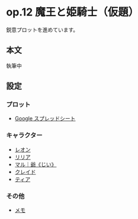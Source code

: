 # op.12 魔王と姫騎士（仮題）
鋭意プロットを進めています。

## 本文
執筆中

## 設定
### プロット
* [Google スプレッドシート](https://docs.google.com/spreadsheets/d/1bnpscY0app7f3jCU0GIF0RGTXn5DGxDyiZgbxgJT9_A/edit?usp=sharing)

### キャラクター
* [レオン](\[12\]char-レオン.md)
* [リリア](\[12\]char-リリア.md)
* [マル｜爺《じい》](\[12\]char-マル爺.md)
* [クレイド](\[12\]char-クレイド.md)
* [ティア](\[12\]char-ティア.md)

### その他
* [メモ](\[12\]memo.md)
